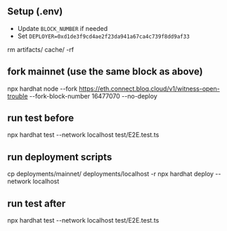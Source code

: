## Setup (.env)

- Update `BLOCK_NUMBER` if needed
- Set `DEPLOYER=0xd1de3f9cd4ae2f23da941a67ca4c739f8dd9af33`

rm artifacts/ cache/ -rf

## fork mainnet (use the same block as above)

npx hardhat node --fork https://eth.connect.bloq.cloud/v1/witness-open-trouble --fork-block-number 16477070 --no-deploy

## run test before

npx hardhat test --network localhost test/E2E.test.ts

## run deployment scripts

cp deployments/mainnet/ deployments/localhost -r
npx hardhat deploy --network localhost

## run test after

npx hardhat test --network localhost test/E2E.test.ts
